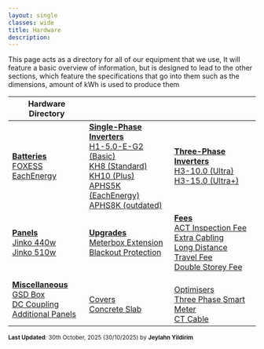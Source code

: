```yaml
---
layout: single
classes: wide
title: Hardware
description: 
---
```


This page acts as a directory for all of our equipment that we use, It will feature a basic overview of information, but is designed to lead to the other sections, which feature the specifications that go into them such as the dimensions, amount of kWh is used to produce them

| Hardware Directory                                           |                                                              |                                                              |
| ------------------------------------------------------------ | ------------------------------------------------------------ | ------------------------------------------------------------ |
| **<u>Batteries</u>**<br />[FOXESS](battery/foxess)<br />[EachEnergy](battery/each) | **<u>Single-Phase Inverters</u>**<br />[H1-5.0-E-G2 (Basic)](inverter/basic)<br />[KH8 (Standard)](inverter/standard)<br />[KH10 (Plus)](inverter/plus)<br />[APHS5K (EachEnergy)](inverter/aphs5k)<br />[APHS8K (outdated)](inverter/aphs8k) | **<u>Three-Phase Inverters</u>**<br />[H3-10.0 (Ultra)](inverter/ultra)<br />[H3-15.0 (Ultra+)](inverter/ultra-plus) |
| **<u>Panels</u>**<br />[Jinko 440w](panels/440w)<br />[Jinko 510w](panels/510w) | **<u>Upgrades</u>**<br />[Meterbox Extension](upgrades/meterbox-extension)<br />[Blackout Protection](upgrades/blackout-protection) | **<u>Fees</u>**<br />[ACT Inspection Fee](fees/act-inspection-fee)<br />[Extra Cabling](fees/cabling)<br />[Long Distance Travel Fee](fees/long-distance-travel)<br />[Double Storey Fee](fees/double-storey) |
| **<u>Miscellaneous</u>**<br />[GSD Box](misc/gsd-box)<br />[DC Coupling](misc/dc-coupling)<br />[Additional Panels](panels/panel-addon) | <br />[Covers](misc/covers)<br />[Concrete Slab](misc/concrete-slab)<br /> | <br />[Optimisers](misc/optimiser)<br />[Three Phase Smart Meter](misc/smart-meter)<br />[CT Cable](misc/ct-cable) |

<sup>**Last Updated**: 30th October, 2025 (30/10/2025) by **Jeylahn Yildirim**</sup>
